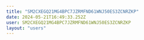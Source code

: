 ```yaml
---
title: "SM2CXEGQ21MG4BPC7JZRMFND61WNJ50ES3ZCNRZKP"
date: 2024-05-21T16:49:33.252Z
user: SM2CXEGQ21MG4BPC7JZRMFND61WNJ50ES3ZCNRZKP
layout: "users"
---
```

    
